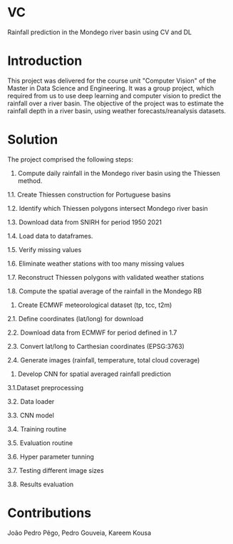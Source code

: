 # VC
Rainfall prediction in the Mondego river basin using CV and DL

# Introduction 
This project was delivered for the course unit "Computer Vision" of the Master in Data Science and Engineering.
It was a group project, which required from us to use deep learning and computer vision to predict the rainfall over a river basin. The objective of the project was to estimate the rainfall depth in a river basin, using weather forecasts/reanalysis datasets.

# Solution 
The project comprised the following steps:
1. Compute daily rainfall in the Mondego river basin using the Thiessen method.
   
1.1. Create Thiessen construction for Portuguese basins

1.2. Identify which Thiessen polygons intersect Mondego river basin

1.3. Download data from SNIRH for period 1950 2021

1.4. Load data to dataframes.

1.5. Verify missing values

1.6. Eliminate weather stations with too many missing values

1.7. Reconstruct Thiessen polygons with validated weather stations

1.8. Compute the spatial average of the rainfall in the Mondego RB
   
1. Create ECMWF meteorological dataset (tp, tcc, t2m)

2.1. Define coordinates (lat/long) for download

2.2. Download data from ECMWF for period defined in 1.7

2.3. Convert lat/long to Carthesian coordinates (EPSG:3763)

2.4. Generate images (rainfall, temperature, total cloud coverage)
   
1. Develop CNN for spatial averaged rainfall prediction

3.1.Dataset preprocessing

3.2. Data loader

3.3. CNN model

3.4. Training routine

3.5. Evaluation routine

3.6. Hyper parameter tunning

3.7. Testing different image sizes

3.8. Results evaluation


# Contributions
João Pedro Pêgo, Pedro Gouveia, Kareem Kousa
